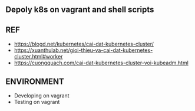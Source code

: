 ## Depoly k8s on vagrant and shell scripts

## REF
- https://blogd.net/kubernetes/cai-dat-kubernetes-cluster/
- https://xuanthulab.net/gioi-thieu-va-cai-dat-kubernetes-cluster.html#worker
- https://cuongquach.com/cai-dat-kubernetes-cluster-voi-kubeadm.html



## ENVIRONMENT
- Developing on vagrant
- Testing on vagrant
